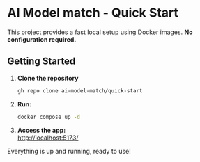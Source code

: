 # AI Model match - Quick Start

This project provides a fast local setup using Docker images. **No configuration required.**

## Getting Started

1. **Clone the repository**
   ```bash
   gh repo clone ai-model-match/quick-start
   ```
2. **Run:**
   ```bash
   docker compose up -d
   ```
3. **Access the app:**  
   [http://localhost:5173/](http://localhost:5173/)

Everything is up and running, ready to use!
